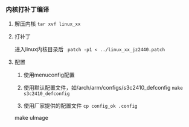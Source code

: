 ### 内核打补丁编译

1. 解压内核
   ` tar xvf linux_xx `

2. 打补丁

   进入linux内核目录后 ` patch -p1 < ../linux_xx_jz2440.patch`

3. 配置

   1. 使用menuconfig配置

   2. 使用默认配置文件，如/arch/arm/configs/s3c2410_defconfig ` make s3c2410_defconfig `

   3. 使用厂家提供的配置文件 `cp config_ok .config`

    make uImage 